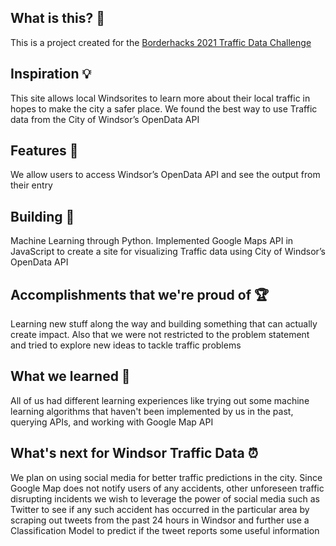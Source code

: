 ## What is this? 🤔

This is a project created for the [Borderhacks 2021 Traffic Data Challenge](https://devpost.com/software/cyber-traffic-data)

## Inspiration 💡
This site allows local Windsorites to learn more about their local traffic in hopes to make the city a safer place. We found the best way to use Traffic data from the City of Windsor’s OpenData API

## Features 👀
We allow users to access Windsor’s OpenData API and see the output from their entry

## Building 🚧
Machine Learning through Python. Implemented Google Maps API in JavaScript to create a site for visualizing Traffic data using City of Windsor’s OpenData API

## Accomplishments that we're proud of 🏆
Learning new stuff along the way and building something that can actually create impact. Also that we were not restricted to the problem statement and tried to explore new ideas to tackle traffic problems

## What we learned 🧠
All of us had different learning experiences like trying out some machine learning algorithms that haven't been implemented by us in the past, querying APIs, and working with Google Map API

## What's next for Windsor Traffic Data ⏰
We plan on using social media for better traffic predictions in the city. Since Google Map does not notify users of any accidents, other unforeseen traffic disrupting incidents we wish to leverage the power of social media such as Twitter to see if any such accident has occurred in the particular area by scraping out tweets from the past 24 hours in Windsor and further use a Classification Model to predict if the tweet reports some useful information
